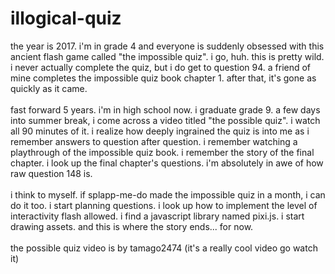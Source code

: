 # illogical-quiz
the year is 2017. i'm in grade 4 and everyone is suddenly obsessed with this ancient flash game called "the impossible quiz". i go, huh. this is pretty wild. i never actually complete the quiz, but i do get to question 94. a friend of mine completes the impossible quiz book chapter 1. after that, it's gone as quickly as it came.<br>
<br>
fast forward 5 years. i'm in high school now. i graduate grade 9. a few days into summer break, i come across a video titled "the possible quiz". i watch all 90 minutes of it. i realize how deeply ingrained the quiz is into me as i remember answers to question after question. i remember watching a playthrough of the impossible quiz book. i remember the story of the final chapter. i look up the final chapter's questions. i'm absolutely in awe of how raw question 148 is.<br>
<br>
i think to myself. if splapp-me-do made the impossible quiz in a month, i can do it too. i start planning questions. i look up how to implement the level of interactivity flash allowed. i find a javascript library named pixi.js. i start drawing assets. and this is where the story ends... for now.<br>
<br>
the possible quiz video is by tamago2474 (it's a really cool video go watch it)

